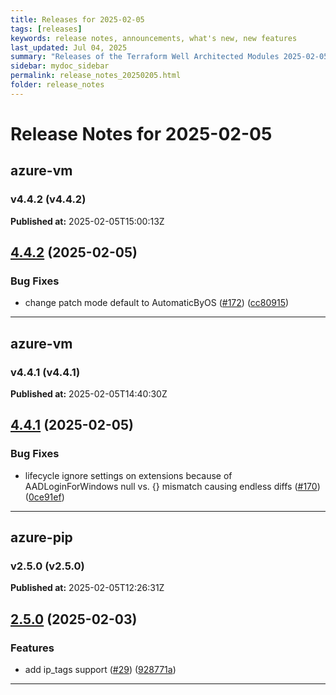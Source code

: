 ```yaml
---
title: Releases for 2025-02-05
tags: [releases]
keywords: release notes, announcements, what's new, new features
last_updated: Jul 04, 2025
summary: "Releases of the Terraform Well Architected Modules 2025-02-05"
sidebar: mydoc_sidebar
permalink: release_notes_20250205.html
folder: release_notes
---
```


# Release Notes for 2025-02-05

## azure-vm
### v4.4.2 (v4.4.2)
**Published at:** 2025-02-05T15:00:13Z

## [4.4.2](https://github.com/CloudNationHQ/terraform-azure-vm/compare/v4.4.1...v4.4.2) (2025-02-05)


### Bug Fixes

* change patch mode default to AutomaticByOS ([#172](https://github.com/CloudNationHQ/terraform-azure-vm/issues/172)) ([cc80915](https://github.com/CloudNationHQ/terraform-azure-vm/commit/cc80915804ccc7b1226f198e8f475b75f4917686))

---

## azure-vm
### v4.4.1 (v4.4.1)
**Published at:** 2025-02-05T14:40:30Z

## [4.4.1](https://github.com/CloudNationHQ/terraform-azure-vm/compare/v4.4.0...v4.4.1) (2025-02-05)


### Bug Fixes

* lifecycle ignore settings on extensions because of AADLoginForWindows null vs. {} mismatch causing endless diffs ([#170](https://github.com/CloudNationHQ/terraform-azure-vm/issues/170)) ([0ce91ef](https://github.com/CloudNationHQ/terraform-azure-vm/commit/0ce91efe8cdc433141a7ee15e05de959bbdc6056))

---

## azure-pip
### v2.5.0 (v2.5.0)
**Published at:** 2025-02-05T12:26:31Z

## [2.5.0](https://github.com/CloudNationHQ/terraform-azure-pip/compare/v2.4.0...v2.5.0) (2025-02-03)


### Features

* add ip_tags support ([#29](https://github.com/CloudNationHQ/terraform-azure-pip/issues/29)) ([928771a](https://github.com/CloudNationHQ/terraform-azure-pip/commit/928771ace285840cc6d472d31c6454c822ac6849))

---

